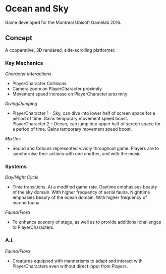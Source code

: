 # Ocean and Sky

Game developed for the Montreal Ubisoft Gamelab 2016.

## Concept
A cooperative, 3D rendered, side-scrolling platformer. 

### **Key Mechanics**

*Character Interactions*
* PlayerCharacter Collisions
* Camera zoom on PlayerCharacter proximity
* Movement speed increase on PlayerCharacter proximity

*Diving/Jumping*
* PlayerCharacter 1 - Sky, can dive into lower half of screen space for a period of time. Gains temporary movement speed boost. PlayerCharacter 2 - Ocean, can jump into upper half of screen space for a period of time. Gains temporary movement speed boost.

*MixUps*
* Sound and Colours represented vividly throughout game. Players are to synchornise their actions with one another, and with the music.

### **Systems**
*Day/Night Cycle*
* Time transitions. At a modified game rate. Daytime emphasises beauty of the sky domain. With higher frequency of aerial fauna. Nighttime emphasies beauty of the ocean domain. With higher frequency of marine fauna.

*Fauna/Flora*
* To enhance scenery of stage, as well as to provide additional challenges to PlayerCharacters.

### **A.I.**
*Fauna/Flora*
* Creatures equipped with mannerisms to adapt and interact with PlayerCharacters even without direct input from Players.



